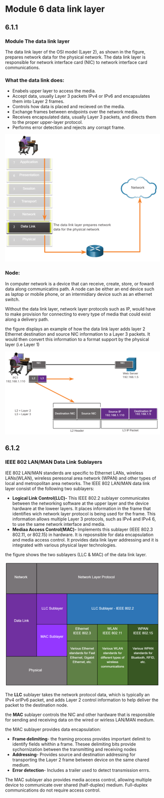 # Module 6 data link layer

## 6.1.1

### Module The data link layer


The data link layer of the OSI model (Layer 2), as shown in the figure, prepares network data for the physical network. The data link layer is responsible for network interface card (NIC) to network interface card communications.

### What the data link does:

- Enabels upper layer to access the media.
- Accept data, usually Layer 3 packets IPv4 or IPv6 and encapsulates them into Layer 2 frames.
- Controls how data is placed and recieved on the media.
- Exchange frames between endpoints over the network media.
- Receives encapsulated data, usually Layer 3 packets, and directs them to the proper upper-layer protocol.
- Performs error detection and rejects any corrapt frame.

![the figur](network-images-figure/the-data-link-layer.png)

### Node:

In computer network is a device that can receive, create, store, or foward data along communicatins path. A node can be either an end device such as laptop or mobile phone, or an intermidiary device such as an ethernet switch.

Without the data link layer, network layer protocols such as IP, would have to make provision for connecting to every type of media that could exist along a delivery path.

the figure displays an example of how the data link layer adds layer 2 Ethernet destination and source NIC  information to a Layer 3 packets. It would then convert this information to a format support by the physical layer (i.e Layer 1)

![figue](network-images-figure/figure%202.png)

## 6.1.2

### IEEE 802 LAN/MAN Data Link Sublayers

IEE 802 LAN/MAN standerds are specific to Ethernet LANs, wireless LANs(WLAN), wireless peresonal area network (WPAN) and other types of local and metropolitan area networks. The IEEE 802 LAN/MAN  data link layer consist  of the following two sublayers: 

- **Logical Link Control(LLC)-** This IEEE 802.2 sublayer communicates between the networking software at  the upper layer and the device hardware at the loweer layers. It places information in the frame that identifies wich network layer protocol is being used for the frame. This information allows multiple Layer 3 protocols, such as IPv4 and IPv4 6, to use the same network interface and media.
- **Mediaa Access Control(MAC)-** Implements this sublayer (IEEE 802.3 802.11, or 802.15) in hardware. It is reposnsible for data encapsulation and media access control. It provides data link layer addressing and it is integrated with various physical layer technologies.


the figure shows the two sublayers (LLC & MAC) of the data link layer.

![sublayer](/network-images-figure/sublayer.png)

The **LLC**  sublayer takes the network protocol data, which is typically an IPv4 orIPv6 packet, and adds Layer 2 control information to help deliver the packet to the destination node.

the **MAC** sublayer controls the NIC and other hardware that is responsible for sending and receiving data on the wired or wirless LAN/MAN medium.

the MAC sublayer provides data encapsulation:

- **Frame delimiting**- the framing process provides important delimit to identify fields whithin a frame. Thesee delimiting bits provide sychornization between the transmitting and receiving nodes 
- **Addressing**- Provides source and destination addressing for transporting the Layer 2 frame between device on the same chared medium.
- **Error detection**- Includes a trailer used to detect transmission errrs.

The MAC sublayer also provides media access control, allowing multiple device to communicate over shared (half-duplex) medium. Full-duplex communications do not require access control.